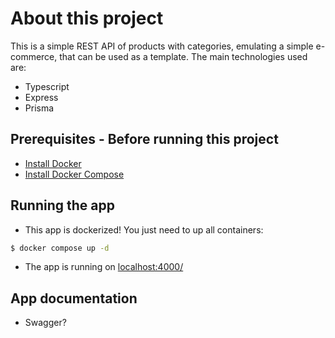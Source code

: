 # About this project

This is a simple REST API of products with categories, emulating a simple e-commerce, that can be used as a template. The main technologies used are:
- Typescript
- Express
- Prisma

## Prerequisites - Before running this project

- [Install Docker](https://www.docker.com/get-started/)
- [Install Docker Compose](https://docs.docker.com/compose/install/)

## Running the app

- This app is dockerized! You just need to up all containers:

```bash
$ docker compose up -d
```

- The app is running on [localhost:4000/](http://localhost:4000/)

## App documentation

- Swagger?